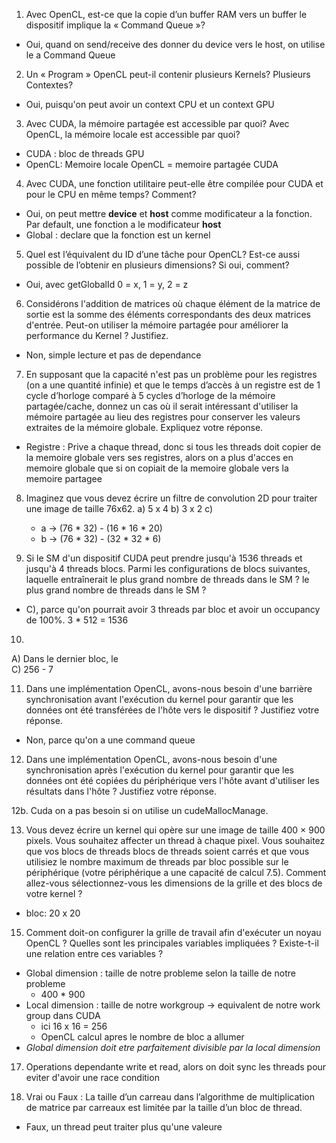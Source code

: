 1. Avec OpenCL, est-ce que la copie d’un buffer RAM vers un buffer le dispositif implique la « Command Queue »?  
  - Oui, quand on send/receive des donner du device vers le host, on utilise le a Command Queue

2. Un « Program » OpenCL peut-il contenir plusieurs Kernels? Plusieurs Contextes? 
  - Oui, puisqu'on peut avoir un context CPU et un context GPU

3. Avec CUDA, la mémoire partagée est accessible par quoi? Avec OpenCL, la mémoire locale 
est accessible par quoi?
  - CUDA : bloc de threads GPU
  - OpenCL: Memoire locale OpenCL = memoire partagée CUDA

4. Avec CUDA, une fonction utilitaire peut-elle être compilée pour CUDA et pour le CPU en 
même temps? Comment? 
  - Oui, on peut mettre __device__ et __host__ comme modificateur a la fonction. Par default,
  une fonction a le modificateur __host__
  - Global : declare que la fonction est un kernel

5. Quel est l’équivalent du ID d’une tâche pour OpenCL? Est-ce aussi possible de l’obtenir en 
plusieurs dimensions? Si oui, comment? 
  - Oui, avec getGlobalId 0 = x, 1 = y, 2 = z

6. Considérons l'addition de matrices où chaque élément de la matrice de sortie est la somme 
des éléments correspondants des deux matrices d'entrée. Peut-on utiliser la mémoire partagée 
pour améliorer la performance du Kernel ? Justifiez. 
  - Non, simple lecture et pas de dependance 

7. En supposant que la capacité n'est pas un problème pour les registres (on a une quantité 
infinie) et que le temps d’accès à un registre est de 1 cycle d’horloge comparé à 5 cycles 
d’horloge de la mémoire partagée/cache, donnez un cas où il serait intéressant d'utiliser la 
mémoire partagée au lieu des registres pour conserver les valeurs extraites de la mémoire 
globale. Expliquez votre réponse.
  - Registre : Prive a chaque thread, donc si tous les threads doit copier de la memoire globale
    vers ses registres, alors on a plus d'acces en memoire globale que si on copiait de la memoire
    globale vers la memoire partagee

8. Imaginez que vous devez écrire un filtre de convolution 2D pour traiter une image de taille 76x62.   a) 5 x 4
  b) 3 x 2
  c) 
    - a -> (76 * 32) - (16 * 16 * 20) 
    - b -> (76 * 32) - (32 * 32 * 6)

9. Si le SM d'un dispositif CUDA peut prendre jusqu'à 1536 threads et jusqu'à 4 threads blocs. 
Parmi les configurations de blocs suivantes, laquelle entraînerait le plus grand nombre de 
threads dans le SM ? le plus grand nombre de threads dans le SM ?
  - C), parce qu'on pourrait avoir 3 threads par bloc et avoir un occupancy de 100%. 3 * 512 = 1536

10. 
  A) Dans le dernier bloc, le  
  C) 256 - 7

11. Dans une implémentation OpenCL, avons-nous besoin d'une barrière synchronisation avant 
l'exécution du kernel pour garantir que les données ont été transférées de l'hôte vers le 
dispositif ? Justifiez votre réponse.
  - Non, parce qu'on a une command queue

12. Dans une implémentation OpenCL, avons-nous besoin d'une synchronisation après 
l'exécution du kernel pour garantir que les données ont été copiées du périphérique vers l'hôte 
avant d'utiliser les résultats dans l'hôte ? Justifiez votre réponse.

12b. Cuda on a pas besoin si on utilise un cudeMallocManage. 

13. Vous devez écrire un kernel qui opère sur une image de taille 400 × 900 pixels. Vous 
souhaitez affecter un thread à chaque pixel. Vous souhaitez que vos blocs de threads blocs de 
threads soient carrés et que vous utilisiez le nombre maximum de threads par bloc possible 
sur le périphérique (votre périphérique a une capacité de calcul 7.5). Comment allez-vous 
sélectionnez-vous les dimensions de la grille et des blocs de votre kernel ?
  - bloc: 20 x 20

15. Comment doit-on configurer la grille de travail afin d'exécuter un noyau OpenCL ? Quelles 
sont les principales variables impliquées ? Existe-t-il une relation entre ces variables ?
  - Global dimension : taille de notre probleme selon la taille de notre probleme
    - 400 * 900 
  - Local dimension : taille de notre workgroup -> equivalent de notre work group dans CUDA 
    - ici 16 x 16 = 256
    - OpenCL calcul apres le nombre de bloc a allumer
  - *Global dimension doit etre parfaitement divisible par la local dimension*

17. Operations dependante write et read, alors on doit sync les threads pour eviter d'avoir
    une race condition

18. Vrai ou Faux : La taille d’un carreau dans l’algorithme de multiplication de matrice par 
carreaux est limitée par la taille d’un bloc de thread. 
  - Faux, un thread peut traiter plus qu'une valeure
